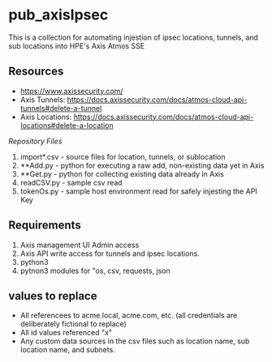 # pub_axisIpsec
This is a collection for automating injestion of ipsec locations, tunnels, and sub locations into HPE's Axis Atmos SSE

## Resources
* https://www.axissecurity.com/
* Axis Tunnels: https://docs.axissecurity.com/docs/atmos-cloud-api-tunnels#delete-a-tunnel
* Axis Locations: https://docs.axissecurity.com/docs/atmos-cloud-api-locations#delete-a-location

_Repository Files_
1. import*.csv - source files for location, tunnels, or sublocation
2. **Add.py - python for executing a raw add, non-existing data yet in Axis
3. **Get.py - python for collecting existing data already in Axis
4.   readCSV.py -  sample csv read
5.   tokenOs.py -   sample host environment read for safely injesting the API Key


## Requirements
1. Axis management UI Admin access
2. Axis API write access for tunnels and ipsec locations.
3. python3
4. pytnon3 modules for "os, csv, requests, json

## values to replace
* All referencees to acme.local, acme.com, etc.  (all credentials are deliberately fictional to replace)
* All id values referenced "x"
* Any custom data sources in the csv files such as location name, sub location name, and subnets.
